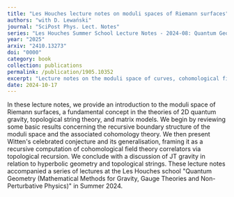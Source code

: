 ```yaml
---
title: "Les Houches lecture notes on moduli spaces of Riemann surfaces"
authors: "with D. Lewański"
journal: "SciPost Phys. Lect. Notes"
series: "Les Houches Summer School Lecture Notes - 2024-08: Quantum Geometry - Mathematical Methods for Gravity, Gauge Theories and Non-Perturbative Physics"
year: "2025"
arxiv: "2410.13273"
doi: "0000"
category: book
collection: publications
permalink: /publication/1905.10352
excerpt: "Lecture notes on the moduli space of curves, cohomological field theories, and topological recursion"
date: 2024-10-17
---
```


In these lecture notes, we provide an introduction to the moduli space of Riemann surfaces, a fundamental concept in the theories of 2D quantum gravity, topological string theory, and matrix models. We begin by reviewing some basic results concerning the recursive boundary structure of the moduli space and the associated cohomology theory. We then present Witten's celebrated conjecture and its generalisation, framing it as a recursive computation of cohomological field theory correlators via topological recursion. We conclude with a discussion of JT gravity in relation to hyperbolic geometry and topological strings. These lecture notes accompanied a series of lectures at the Les Houches school "Quantum Geometry (Mathematical Methods for Gravity, Gauge Theories and Non-Perturbative Physics)" in Summer 2024.